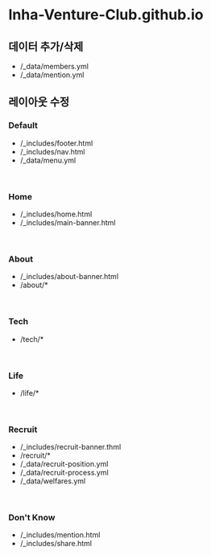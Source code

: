 # Inha-Venture-Club.github.io


## 데이터 추가/삭제
* /_data/members.yml
* /_data/mention.yml



## 레이아웃 수정

### Default
* /_includes/footer.html
* /_includes/nav.html
* /_data/menu.yml

<br>

### Home
* /_includes/home.html
* /_includes/main-banner.html

<br>

### About
* /_includes/about-banner.html
* /about/*

<br>

### Tech
* /tech/*

<br>

### Life
* /life/*

<br>

### Recruit
* /_includes/recruit-banner.thml
* /recruit/*
* /_data/recruit-position.yml
* /_data/recruit-process.yml
* /_data/welfares.yml

<br>

### Don't Know
* /_includes/mention.html
* /_includes/share.html

